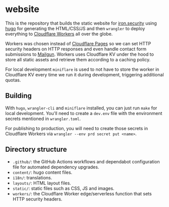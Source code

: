 # website

This is the repository that builds the static website for [iron.security](https://iron.security/) using [hugo](https://gohugo.io/) for generating the HTML/CSS/JS and then `wrangler` to deploy everything to [Cloudflare Workers](https://workers.cloudflare.com) all over the globe.

Workers was chosen instead of [Cloudflare Pages](https://pages.cloudflare.com/) so we can set HTTP security headers on HTTP responses and even handle contact form submissions to [Mailgun](https://mailgun.com/).
Workers uses Cloudflare KV under the hood to store all static assets and retrieve them according to a caching policy.

For local development `miniflare` is used to not have to store the worker in Cloudflare KV every time we run it during development, triggering additional quotas.

## Building

With `hugo`, `wrangler-cli` and `miniflare` installed, you can just run `make` for local development.
You'll need to create a `dev.env` file with the environment secrets mentioned in `wrangler.toml`.

For publishing to production, you will need to create those secrets in Cloudflare Workers via `wrangler --env prd secret put <name>`.

## Directory structure

- `.github/`: the GitHub Actions workflows and dependabot configuration file for automated dependency upgrades.
- `content/`: hugo content files.
- `i18n/`: translations.
- `layouts/`: HTML layout files.
- `static/`: static files such as CSS, JS and images.
- `workers/`: the Cloudflare Worker edge/serverless function that sets HTTP security headers.
